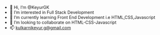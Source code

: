 - 👋 Hi, I’m @KeyurGK
- 👀 I’m interested in Full Stack Development
- 🌱 I’m currently learning Front End Development i.e HTML,CSS,Javascript
- 💞️ I’m looking to collaborate on HTML-CSS-Javascript
- 📫 kulkarnikeyur.g@gmail.com

<!---
KeyurGK/KeyurGK is a ✨ special ✨ repository because its `README.md` (this file) appears on your GitHub profile.
You can click the Preview link to take a look at your changes.
--->
